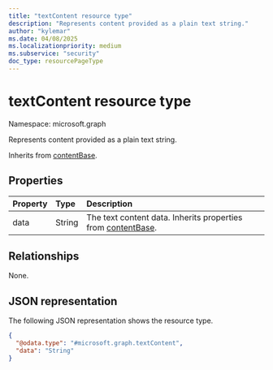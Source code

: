 ```yaml
---
title: "textContent resource type"
description: "Represents content provided as a plain text string."
author: "kylemar"
ms.date: 04/08/2025
ms.localizationpriority: medium
ms.subservice: "security"
doc_type: resourcePageType
---
```


# textContent resource type

Namespace: microsoft.graph

Represents content provided as a plain text string.

Inherits from [contentBase](../resources/contentbase.md).

## Properties

| Property | Type   | Description            |
| :------- | :----- | :--------------------- |
| data     | String | The text content data. Inherits properties from [contentBase](../resources/contentbase.md).|


## Relationships

None.

## JSON representation

The following JSON representation shows the resource type.
<!-- {
  "blockType": "resource",
  "@odata.type": "microsoft.graph.textContent",
  "baseType": "microsoft.graph.contentBase",
  "openType": false
}-->
``` json
{
  "@odata.type": "#microsoft.graph.textContent",
  "data": "String"
}
```
